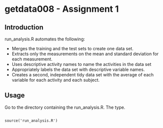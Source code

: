 getdata008 - Assignment 1
==========
## Introduction
run_analysis.R automates the following:
* Merges the training and the test sets to create one data set.
* Extracts only the measurements on the mean and standard deviation for each measurement. 
* Uses descriptive activity names to name the activities in the data set
* Appropriately labels the data set with descriptive variable names. 
* Creates a second, independent tidy data set with the average of each variable for each activity and each subject.

## Usage
Go to the directory containing the run_analysis.R. The type.

```{r download, echo=TRUE}

source('run_analysis.R')

```
